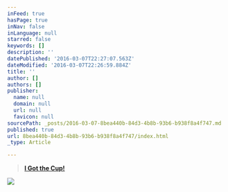 ```yaml
---
inFeed: true
hasPage: true
inNav: false
inLanguage: null
starred: false
keywords: []
description: ''
datePublished: '2016-03-07T22:27:07.563Z'
dateModified: '2016-03-07T22:26:59.884Z'
title: ''
author: []
authors: []
publisher:
  name: null
  domain: null
  url: null
  favicon: null
sourcePath: _posts/2016-03-07-8bea440b-84d3-4b8b-93b6-b938f8a4f747.md
published: true
url: 8bea440b-84d3-4b8b-93b6-b938f8a4f747/index.html
_type: Article

---
```

> **[I Got the Cup!][0]**

![](https://the-grid-user-content.s3-us-west-2.amazonaws.com/a7035f33-2849-494e-813b-c5b24d8e8211.jpg)

[0]: null